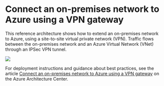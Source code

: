 # Connect an on-premises network to Azure using a VPN gateway

This reference architecture shows how to extend an on-premises network to Azure, using a site-to-site virtual private network (VPN). Traffic flows between the on-premises network and an Azure Virtual Network (VNet) through an IPSec VPN tunnel.

![](https://docs.microsoft.com/azure/architecture/reference-architectures/hybrid-networking/images/vpn.png)

For deployment instructions and guidance about best practices, see the article [Connect an on-premises network to Azure using a VPN gateway](https://docs.microsoft.com/azure/architecture/reference-architectures/hybrid-networking/vpn) on the Azure Architecture Center.
